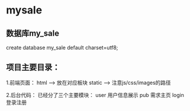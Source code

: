 # mysale

<h2>数据库my_sale</h2>
create database my_sale default charset=utf8;


<h2>项目主要目录：</h2>
1.前端页面：
html --> 放在对应板块
static --> 注意js/css/images的路径

2.后台代码：
已经分了三个主要模块：
user	用户信息展示
pub	需求主页
login	登录注册
